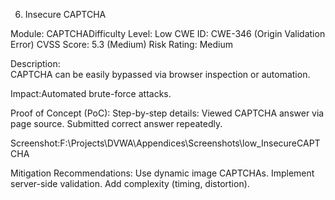 6. Insecure CAPTCHA

Module: CAPTCHADifficulty Level: Low
CWE ID: CWE-346 (Origin Validation Error)
CVSS Score: 5.3 (Medium)
Risk Rating: Medium

Description:   
    CAPTCHA can be easily bypassed via browser inspection or automation.

Impact:Automated brute-force attacks.

Proof of Concept (PoC):
Step-by-step details:
    Viewed CAPTCHA answer via page source.
    Submitted correct answer repeatedly.

Screenshot:F:\Projects\DVWA\Appendices\Screenshots\low_InsecureCAPTCHA

Mitigation Recommendations:
    Use dynamic image CAPTCHAs.
    Implement server-side validation.
    Add complexity (timing, distortion).